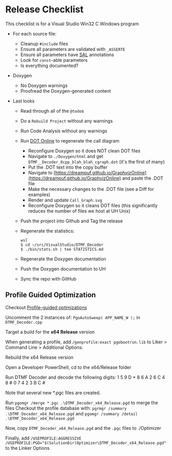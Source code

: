 Release Checklist
=================

This checklist is for a Visual Studio Win32 C Windows program

- For each source file:
    - Cleanup `#include` files
    - Ensure all parameters are validated with `_ASSERTE`
    - Ensure all parameters have [SAL](https://learn.microsoft.com/en-us/cpp/code-quality/using-sal-annotations-to-reduce-c-cpp-code-defects?view=msvc-170) annotations
    - Look for `const`-able parameters
    - Is everything documented?

- Doxygen
    - No Doxygen warnings
    - Proofread the Doxygen-generated content

- Last looks
    - Read through all of the `@todo`s
    - Do a `Rebuild Project` without any warnings
    - Run Code Analysis without any warnings
    - Run [DOT Online](https://dreampuf.github.io/GraphvizOnline) to regenerate 
      the call diagram
      - Reconfigure Doxygen so it does NOT clean DOT files
      - Navigate to `./Doxygen/html` and get `DTMF__Decoder_8cpp_blah_blah_cgraph.dot` (it's the first of many)
      - Put the .DOT text into the copy buffer
      - Navigate to [https://dreampuf.github.io/GraphvizOnline](https://dreampuf.github.io/GraphvizOnline)
        and paste the .DOT file
      - Make the necessary changes to the .DOT file (see a Diff for examples)
      - Render and update `Call_Graph.svg`
      - Reconfigure Doxygen so it cleans DOT files (this significantly reduces
        the number of files we host at UH Unix)
    - Push the project into Github and Tag the release
    - Regenerate the statistics:

          wsl
          $ cd ~/src/VisualStudio/DTMF_Decoder
          $ ./bin/stats.sh | tee STATISTICS.md

    - Regenerate the Doxygen documentation
    - Push the Doxygen documentation to UH
    - Sync the repo with GitHub

## Profile Guided Optimization
Checkout [Profile-guided optimizations](https://learn.microsoft.com/en-us/cpp/build/profile-guided-optimizations?view=msvc-170) 

Uncomment the 2 instances of:  `PgoAutoSweep( APP_NAME_W );` in `DTMF_Decoder.cpp`

Target a build for the **x64 Release** version

When generating a profile, add `/genprofile:exact pgobootrun.lib` to Liker > Command Line > Additional Options:

Rebuild the x64 Release version

Open a Developer PowerShell, cd to the x64/Release folder

Run DTMF Decoder and decode the following digits:  1 5 9 D * 8 6 A 2 6 C 4 8 # 0 7 4 2 3 B C # 

Note that several new *.pgc files are created.

Run `pgomgr /merge *.pgc .\DTMF_Decoder_x64_Release.pgd` to merge the files
Checkout the profile database with:  `pgrmgr /summary .\DTMF_Decoder_x64_Release.pgd` and `pgomgr /summary /detail .\DTMF_Decoder_x64_Release.pgd`

Now, copy `DTMF_Decoder_x64_Release.pgd` and the `.pgc` files to ./Optimizer

Finally, add `/USEPROFILE:AGGRESSIVE /USEPROFILE:PGD="$(SolutionDir)Optimizer\DTMF_Decoder_x64_Release.pgd" ` to the Linker Options
